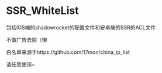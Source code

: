 # SSR_WhiteList
包括IOS端的shadowrocket的配置文件和安卓端的SSR的ACL文件

不做广告去除（懒

白名单来源于https://github.com/17mon/china_ip_list


请任意使用~
